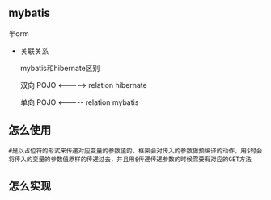 ## mybatis

半orm

* 关联关系

  mybatis和hibernate区别

  双向 POJO <----->  relation hibernate

  单向 POJO <----- relation mybatis

## 怎么使用
	#是以占位符的形式来传递对应变量的参数值的，框架会对传入的参数做预编译的动作，用$时会将传入的变量的参数值原样的传递过去，并且用$传递传递参数的时候需要有对应的GET方法

## 怎么实现



